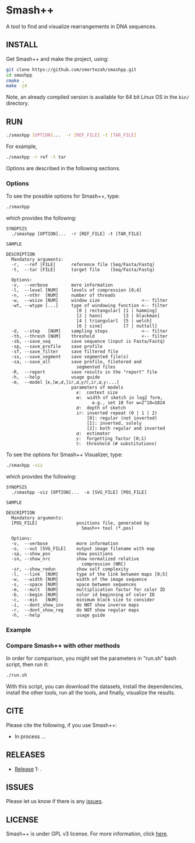 # Smash++

A tool to find and visualize rearrangements in DNA sequences.

## INSTALL
Get Smash++ and make the project, using:
```bash
git clone https://github.com/smortezah/smashpp.git
cd smashpp
cmake .
make -j4
```
Note, an already compiled version is available for 64 bit Linux OS in
the `bin/` directory.


## RUN
```bash
./smashpp [OPTION]...  -r [REF_FILE] -t [TAR_FILE]
```
For example,
```bash
./smashpp -r ref -t tar
```
Options are described in the following sections.


### Options
To see the possible options for Smash++, type:
```bash
./smashpp
```
which provides the following:
```
SYNOPSIS                                                                
  ./smashpp [OPTION]...  -r [REF_FILE] -t [TAR_FILE]                    
                                                                        
SAMPLE                                                                  
                                                                        
DESCRIPTION                                                             
  Mandatory arguments:                                                  
  -r,  --ref [FILE]      reference file (Seq/Fasta/Fastq)               
  -t,  --tar [FILE]      target file    (Seq/Fasta/Fastq)               
                                                                        
  Options:                                                              
  -v,  --verbose         more information                               
  -l,  --level [NUM]     levels of compression [0;4]                    
  -n,  --nthr  [NUM]     number of threads                              
  -w,  --wsize [NUM]     window size                <-- filter          
  -wt, --wtype [...]     type of windowing function <-- filter          
                           [0 | rectangular] [1 | hamming]              
                           [2 | hann]        [3 | blackman]             
                           [4 | triangular]  [5 | welch]                
                           [6 | sine]        [7 | nuttall]              
  -d,  --step   [NUM]    sampling steps             <-- filter          
  -th, --thresh [NUM]    threshold                  <-- filter          
  -sb, --save_seq        save sequence (input is Fasta/Fastq)           
  -sp, --save_profile    save profile                                   
  -sf, --save_filter     save filtered file                             
  -ss, --save_segment    save segmented file(s)                         
  -sa, --save_all        save profile, filetered and                    
                           segmented files                              
  -R,  --report          save results in the "report" file            
  -h,  --help            usage guide                                    
  -m,  --model [𝜅,[𝑤,𝑑,]ir,𝛼,𝛾/𝜏,ir,𝛼,𝛾:...]
                         parameters of models                           
                           𝜅:  context size                    
                           𝑤:  width of sketch in log2 form,   
                                 e.g., set 10 for w=2^10=1024           
                           𝑑:  depth of sketch                 
                           ir: inverted repeat (0 | 1 | 2)              
                               [0]: regular (not inverted)              
                               [1]: inverted, solely                    
                               [2]: both regular and inverted           
                           𝛼:  estimator                       
                           𝛾:  forgetting factor [0;1)         
                           𝜏:  threshold (# substitutions)
```

To see the options for Smash++ Visualizer, type:
```bash
./smashpp -viz
```
which provides the following:
```
SYNOPSIS                                                                
  ./smashpp -viz [OPTION]...  -o [SVG_FILE] [POS_FILE]                  
                                                                        
SAMPLE                                                                  
                                                                        
DESCRIPTION                                                             
  Mandatory arguments:                                                  
  [POS_FILE]               positions file, generated by                 
                             Smash++ tool (*.pos)                    
                                                                        
  Options:                                                              
  -v,  --verbose           more information                             
  -o,  --out [SVG_FILE]    output image filename with map               
  -sp, --show_pos          show positions                               
  -sn, --show_nrc          show normalized relative                     
                             compression (NRC)                          
  -sr, --show_redun        show self complexity                         
  -l,  --link  [NUM]       type of the link between maps [0;5]          
  -w,  --width [NUM]       width of the image sequence                  
  -s,  --space [NUM]       space between sequences                      
  -m,  --mult  [NUM]       multiplication factor for color ID           
  -b,  --begin [NUM]       color id beginning of color ID               
  -c,  --min   [NUM]       minimum block size to consider               
  -i,  --dont_show_inv     do NOT show inverse maps                     
  -r,  --dont_show_reg     do NOT show regular maps                     
  -h,  --help              usage guide
```

### Example


### Compare Smash++ with other methods
In order for comparison, you might set the parameters in 
"run.sh" bash script, then run it:
```bash
./run.sh
```
With this script, you can download the datasets, install the dependencies, 
install the other tools, run all the tools, and finally, visualize the results.


## CITE
Please cite the following, if you use Smash++:
* In process ...


## RELEASES
* [Release](https://github.com/smortezah/smashpp/releases) 1: .


## ISSUES
Please let us know if there is any 
[issues](https://github.com/smortezah/smashpp/issues).


## LICENSE
Smash++ is under GPL v3 license. For more information, click 
[here](http://www.gnu.org/licenses/gpl-3.0.html).